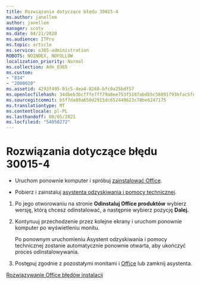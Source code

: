 ```yaml
---
title: Rozwiązania dotyczące błędu 30015-4
ms.author: janellem
author: janellem
manager: scotv
ms.date: 04/21/2020
ms.audience: ITPro
ms.topic: article
ms.service: o365-administration
ROBOTS: NOINDEX, NOFOLLOW
localization_priority: Normal
ms.collection: Adm_O365
ms.custom:
- "834"
- "2000020"
ms.assetid: 4293f495-01c5-4ea4-8268-bfc0a25bdf57
ms.openlocfilehash: 34dbeb3bcfffe7ff79a8ee753f5187abdb5c58891f93bfac5fd8acb794f4f5da
ms.sourcegitcommit: b5f7da89a650d2915dc652449623c78be6247175
ms.translationtype: MT
ms.contentlocale: pl-PL
ms.lasthandoff: 08/05/2021
ms.locfileid: "54050272"
---
```

# <a name="solutions-for-error-30015-4"></a>Rozwiązania dotyczące błędu 30015-4

- Uruchom ponownie komputer i spróbuj [zainstalować Office](https://portal.office.com/OLS/MySoftware.aspx).

- Pobierz i zainstaluj [asystenta odzyskiwania i pomocy technicznej](https://aka.ms/SARA-OfficeUninstall-Alchemy).

1. Po jego otworowaniu na stronie **Odinstaluj Office produktów** wybierz wersję, którą chcesz odinstalować, a następnie wybierz pozycję **Dalej.**

2. Kontynuuj przechodzenie przez kolejne ekrany i uruchom ponownie komputer po wyświetleniu monitu.

    Po ponownym uruchomieniu Asystent odzyskiwania i pomocy technicznej zostanie automatycznie ponownie otwarta, aby ukończyć proces odinstalowywania.

3. Postępuj zgodnie z pozostałymi monitami i [Office](https://portal.office.com/OLS/MySoftware.aspx) lub zamknij asystenta.

[Rozwiązywanie Office błędów instalacji](https://support.office.com/article/d5df89a9-0507-4b4c-92f9-22f457e630aa?=wt.mc_id=Alchm_DldInstAct)
  